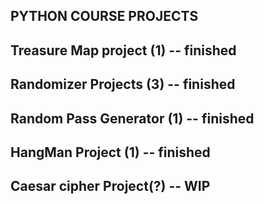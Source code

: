 ## PYTHON COURSE PROJECTS
## Treasure Map project (1) -- finished
## Randomizer Projects (3) -- finished
## Random Pass Generator (1) -- finished
## HangMan Project (1) -- finished
## Caesar cipher Project(?) -- WIP
